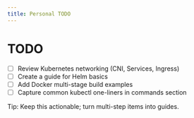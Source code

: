 ```yaml
---
title: Personal TODO
---
```


# TODO

- [ ] Review Kubernetes networking (CNI, Services, Ingress)
- [ ] Create a guide for Helm basics
- [ ] Add Docker multi-stage build examples
- [ ] Capture common kubectl one-liners in commands section

Tip: Keep this actionable; turn multi-step items into guides.

